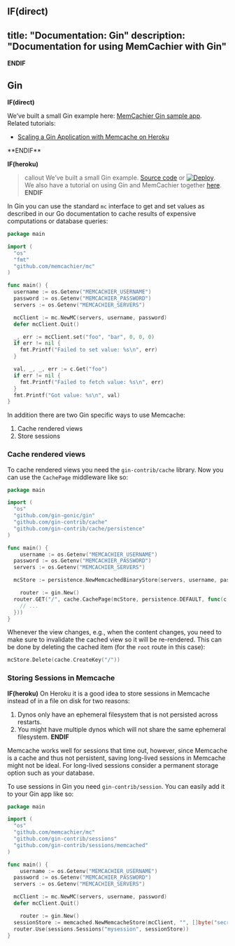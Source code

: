 **IF(direct)**
---
title: "Documentation: Gin"
description: "Documentation for using MemCachier with Gin"
---
**ENDIF**

## Gin

**IF(direct)**
<div class="alert alert-info">
We’ve built a small Gin example here:
<a href="https://github.com/memcachier/examples-gin">MemCachier Gin sample app</a>.
<br>
Related tutorials:
<ul>
  <li><a href="https://devcenter.heroku.com/articles/gin-memcache">Scaling a Gin Application with Memcache on Heroku</a></li>
</ul>
</div>
**ENDIF**

**IF(heroku)**
>callout
>We’ve built a small Gin example.
><a class="github-source-code" href="http://github.com/memcachier/examples-gin">Source code</a> or
>[![Deploy](https://www.herokucdn.com/deploy/button.png)](https://heroku.com/deploy?template=http://github.com/memcachier/examples-gin).
><br>
>We also have a tutorial on using Gin and MemCachier together
>[here](https://devcenter.heroku.com/articles/gin-memcache).
**ENDIF**

In Gin you can use the standard `mc` interface to get and set values
as described in our Go documentation to cache results of expensive
computations or database queries:

```go
package main

import (
  "os"
  "fmt"
  "github.com/memcachier/mc"
)

func main() {
  username := os.Getenv("MEMCACHIER_USERNAME")
  password := os.Getenv("MEMCACHIER_PASSWORD")
  servers := os.Getenv("MEMCACHIER_SERVERS")

  mcClient := mc.NewMC(servers, username, password)
  defer mcClient.Quit()

  _, err := mcClient.set("foo", "bar", 0, 0, 0)
  if err != nil {
    fmt.Printf("Failed to set value: %s\n", err)
  }

  val, _, _, err := c.Get("foo")
  if err != nil {
    fmt.Printf("Failed to fetch value: %s\n", err)
  }
  fmt.Printf("Got value: %s\n", val)
}
```

In addition there are two Gin specific ways to use Memcache:

1. Cache rendered views
2. Store sessions

### Cache rendered views

To cache rendered views you need the `gin-contrib/cache` library. Now you can
use the `CachePage` middleware like so:

```go
package main

import (
  "os"
  "github.com/gin-gonic/gin"
  "github.com/gin-contrib/cache"
  "github.com/gin-contrib/cache/persistence"
)

func main() {
	username := os.Getenv("MEMCACHIER_USERNAME")
  password := os.Getenv("MEMCACHIER_PASSWORD")
  servers := os.Getenv("MEMCACHIER_SERVERS")

  mcStore := persistence.NewMemcachedBinaryStore(servers, username, password, persistence.FOREVER)

	router := gin.New()
  router.GET("/", cache.CachePage(mcStore, persistence.DEFAULT, func(c *gin.Context) {
    // ...
  }))
}
```

Whenever the view changes, e.g., when the content changes, you need to make
sure to invalidate the cached view so it will be re-rendered.
This can be done by deleting the cached item (for the `root` route in this
case):

```go
mcStore.Delete(cache.CreateKey("/"))
```

### Storing Sessions in Memcache

**IF(heroku)**
On Heroku it is a good idea to store sessions in Memcache instead of in a file
on disk for two reasons:

1. Dynos only have an ephemeral filesystem that is not persisted across restarts.
2. You might have multiple dynos which will not share the same ephemeral filesystem.
**ENDIF**

Memcache works well for sessions that time out, however,
since Memcache is a cache and thus not persistent, saving long-lived
sessions in Memcache might not be ideal. For long-lived sessions consider a
permanent storage option such as your database.

To use sessions in Gin you need `gin-contrib/session`. You can easily add it
to your Gin app like so:

```go
package main

import (
  "os"
  "github.com/memcachier/mc"
  "github.com/gin-contrib/sessions"
  "github.com/gin-contrib/sessions/memcached"
)

func main() {
	username := os.Getenv("MEMCACHIER_USERNAME")
  password := os.Getenv("MEMCACHIER_PASSWORD")
  servers := os.Getenv("MEMCACHIER_SERVERS")

  mcClient := mc.NewMC(servers, username, password)
  defer mcClient.Quit()

	router := gin.New()
  sessionStore := memcached.NewMemcacheStore(mcClient, "", []byte("secret"))
  router.Use(sessions.Sessions("mysession", sessionStore))
}
```
